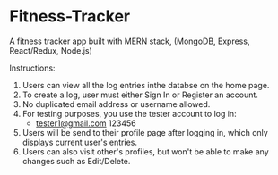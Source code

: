 # Fitness-Tracker
A fitness tracker app built with MERN stack, (MongoDB, Express, React/Redux, Node.js)

Instructions:
1. Users can view all the log entries inthe databse on the home page.
2. To create a log, user must either Sign In or Register an account.
3. No duplicated email address or username allowed. 
4. For testing purposes, you use the tester account to log in:
    - tester1@gmail.com     123456
5. Users will be send to their profile page after logging in, which only displays current user's entries. 
6. Users can also visit other's profiles, but won't be able to make any changes such as Edit/Delete.